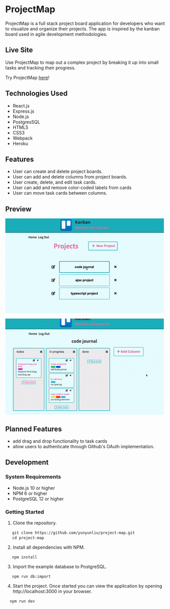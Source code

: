# ProjectMap

 ProjectMap is a full stack project board application for developers who want to visualize and organize their projects. The app is inspired by the kanban board used in agile development methodologies.

## Live Site

Use ProjectMap to map out a complex project by breaking it up into small tasks and tracking their progress.

Try ProjectMap [here](https://project-map-345.herokuapp.com/)!

## Technologies Used

- React.js
- Express.js
- Node.js
- PostgresSQL
- HTML5
- CSS3
- Webpack
- Heroku

## Features

- User can create and delete project boards.
- User can add and delete columns from project boards.
- User create, delete, and edit task cards.
- User can add and remove color-coded labels from cards
- User can move task cards between columns.

## Preview

![ProjectMap](assets/demoCreate.gif)

![ProjectMap](assets/demoEdit.gif)

## Planned Features

- add drag and drop functionality to task cards
- allow users to authenticate through Github's OAuth implementation.

## Development

### System Requirements

- Node.js 10 or higher
- NPM 6 or higher
- PostgreSQL 12 or higher

### Getting Started

1. Clone the repository.

 ```shell
    git clone https://github.com/yunyunliu/project-map.git
    cd project-map
  ```
2. Install all dependencies with NPM.

 ```shell
    npm install
 ```

3. Import the example database to PostgreSQL.

 ```shell
    npm run db:import
 ```

4. Start the project. Once started you can view the application by opening http://localhost:3000 in your browser.

  ```shell
    npm run dev
  ```
